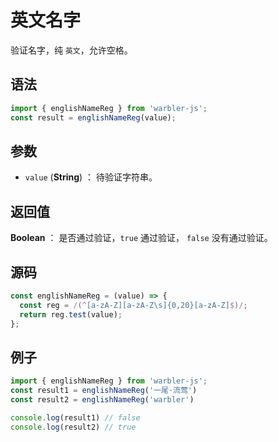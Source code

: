 <!--
 * @Author: 一尾流莺
 * @Description:英文名字
 * @Date: 2021-09-13 18:18:23
 * @LastEditTime: 2021-10-14 09:27:54
 * @FilePath: \warblerjs-guide\docs\guide\form\englishNameReg.md
-->

# 英文名字

验证名字，纯 `英文`，允许空格。

## 语法

```js
import { englishNameReg } from 'warbler-js';
const result = englishNameReg(value);
```

## 参数

- `value` (**String**) ： 待验证字符串。

## 返回值

**Boolean** ： 是否通过验证，`true` 通过验证， `false` 没有通过验证。

## 源码

```js
const englishNameReg = (value) => {
  const reg = /(^[a-zA-Z][a-zA-Z\s]{0,20}[a-zA-Z]$)/;
  return reg.test(value);
};
```

## 例子

```js
import { englishNameReg } from 'warbler-js';
const result1 = englishNameReg('一尾·流莺')
const result2 = englishNameReg('warbler')

console.log(result1) // false
console.log(result2) // true
```
